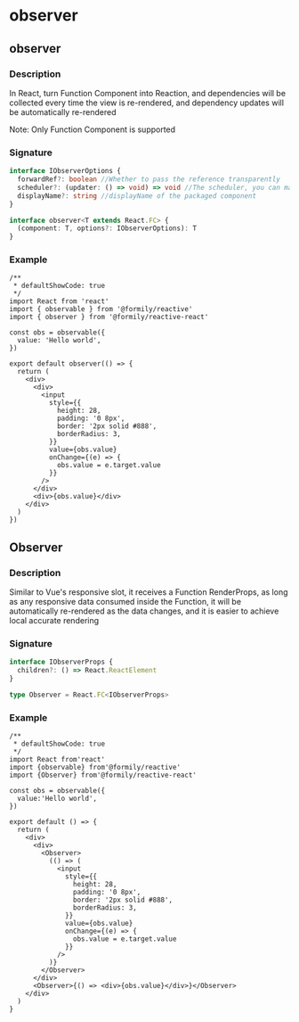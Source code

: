 # observer

## observer

### Description

In React, turn Function Component into Reaction, and dependencies will be collected every time the view is re-rendered, and dependency updates will be automatically re-rendered

<Alert>
Note: Only Function Component is supported
</Alert>

### Signature

```ts
interface IObserverOptions {
  forwardRef?: boolean //Whether to pass the reference transparently
  scheduler?: (updater: () => void) => void //The scheduler, you can manually control the timing of the update
  displayName?: string //displayName of the packaged component
}

interface observer<T extends React.FC> {
  (component: T, options?: IObserverOptions): T
}
```

### Example

```tsx
/**
 * defaultShowCode: true
 */
import React from 'react'
import { observable } from '@formily/reactive'
import { observer } from '@formily/reactive-react'

const obs = observable({
  value: 'Hello world',
})

export default observer(() => {
  return (
    <div>
      <div>
        <input
          style={{
            height: 28,
            padding: '0 8px',
            border: '2px solid #888',
            borderRadius: 3,
          }}
          value={obs.value}
          onChange={(e) => {
            obs.value = e.target.value
          }}
        />
      </div>
      <div>{obs.value}</div>
    </div>
  )
})
```

## Observer

### Description

Similar to Vue's responsive slot, it receives a Function RenderProps, as long as any responsive data consumed inside the Function, it will be automatically re-rendered as the data changes, and it is easier to achieve local accurate rendering

### Signature

```ts
interface IObserverProps {
  children?: () => React.ReactElement
}

type Observer = React.FC<IObserverProps>
```

### Example

```tsx
/**
 * defaultShowCode: true
 */
import React from'react'
import {observable} from'@formily/reactive'
import {Observer} from'@formily/reactive-react'

const obs = observable({
  value:'Hello world',
})

export default () => {
  return (
    <div>
      <div>
        <Observer>
          (() => (
            <input
              style={{
                height: 28,
                padding: '0 8px',
                border: '2px solid #888',
                borderRadius: 3,
              }}
              value={obs.value}
              onChange={(e) => {
                obs.value = e.target.value
              }}
            />
          )}
        </Observer>
      </div>
      <Observer>{() => <div>{obs.value}</div>}</Observer>
    </div>
  )
}
```
